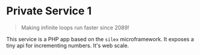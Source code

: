 # Private Service 1 #

> Making infinite loops run faster since 2089!

This service is a PHP app based on the `silex` microframework.  It exposes a tiny api for incrementing numbers.  It's web scale.